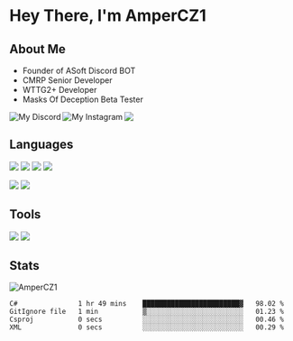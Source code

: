 # Hey There, I'm AmperCZ1

## About Me

 - Founder of ASoft Discord BOT
 - CMRP Senior Developer
 - WTTG2+ Developer
 - Masks Of Deception Beta Tester

<a href="https://discord.gg/EgeXVMb">
  <img align="left" alt="My Discord" src="https://img.shields.io/badge/Discord-7289DA?style=flat-square&logo=discord&logoColor=white" />
</a>
<a href="https://www.instagram.com/ampercz1/">
  <img align="left" alt="My Instagram" src="https://img.shields.io/badge/Instagram-E4405F?style=flat-square&logo=instagram&logoColor=white" />
</a>

![](https://visitor-badge.glitch.me/badge?page_id=ampercz1.ampercz1)

## Languages

![](https://img.shields.io/badge/CSharp-823085?style=flat-square&logo=c-sharp&logoColor=white)
![](https://img.shields.io/badge/PHP-777BB4?style=flat-square&logo=php&logoColor=white)
<img src="https://img.shields.io/badge/Node.js-43853D?style=flat-square&logo=node.js&logoColor=white" />
<img src="https://img.shields.io/badge/JavaScript-F7DF1E?style=flat-square&logo=javascript&logoColor=black" />

![](https://img.shields.io/badge/-MySQL-4479A1?style=flat-square&logo=MySQL&logoColor=ffffff)
<img src="https://img.shields.io/badge/-MongoDB-47A248?style=flat-square&logo=MongoDB&logoColor=ffffff" />

## Tools

<img src="https://img.shields.io/badge/IDE-Rider-FC801D?style=flat-square&logo=JetBrains" />
<img src="https://img.shields.io/badge/IDE-VSCode-%23007ACC?style=flat-square&logo=Visual-studio-code" />

## Stats

<p>
	<img src="https://github-readme-stats.vercel.app/api?username=ampercz1&show_icons=true&theme=dracula" alt="AmperCZ1" />
</p>

<!--START_SECTION:waka-->

```text
C#               1 hr 49 mins    ████████████████████████▓   98.02 %
GitIgnore file   1 min           ▒░░░░░░░░░░░░░░░░░░░░░░░░   01.23 %
Csproj           0 secs          ░░░░░░░░░░░░░░░░░░░░░░░░░   00.46 %
XML              0 secs          ░░░░░░░░░░░░░░░░░░░░░░░░░   00.29 %
```

<!--END_SECTION:waka-->

